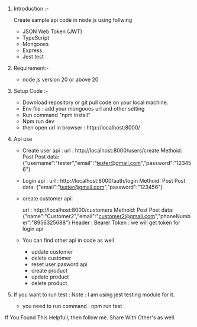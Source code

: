 
1. Introduction :- 

	Create sample api code in node js using follwing

	- JSON Web Token (JWT)
	- TypeScript
	- Mongooes
	- Express
	- Jest test

2. Requirement:-
	- node js version 20 or above 20

3. Setup Code :-
	- Download repository or git pull code on your local machine.
	- Env file : add your mongooes url and other setting
	- Run command "npm install"
	- Npm run dev
	- then open url in browser : http://localhost:8000/

4. Api use 
	- Create user api :
	    url : http://localhost:8000/users/create
	    Methoid: Post
	    Post data: {"username":"tester","email":"tester@gmail.com","password":"123456"}

	- Login api : 
		url : http://localhost:8000/auth/login
	    Methoid: Post
	    Post data: {"email":"tester@gmail.com","password":"123456"}

	- create customer api:
	    
		url : http://localhost:8000/customers
	    Methoid: Post
	    Post data: {"name":"Customer2","email":"customer2@gmail.com","phoneNumber":"8956325688"}
	    Header : Bearer Token : we will get token for login api

	 - You can find other api in code as well
	   - update customer 
	   - delete customer
	   - reset user pasword api
	   - create product
	   - update product
	   - delete product

5. If you want to run test :
	Note : I am using jest testing module for it.
	- you need to run command : npm run test


If You Found This Helpfull, then follow me.
Share With Other's as well.
